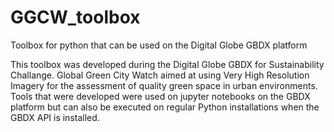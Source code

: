# GGCW_toolbox
Toolbox for python that can be used on the Digital Globe GBDX platform

This toolbox was developed during the Digital Globe GBDX for Sustainability Challange.
Global Green City Watch aimed at using Very High Resolution Imagery for the assessment of quality green space in urban environments.
Tools that were developed were used on jupyter notebooks on the GBDX platform but can also be executed on regular Python installations
when the GBDX API is installed.

